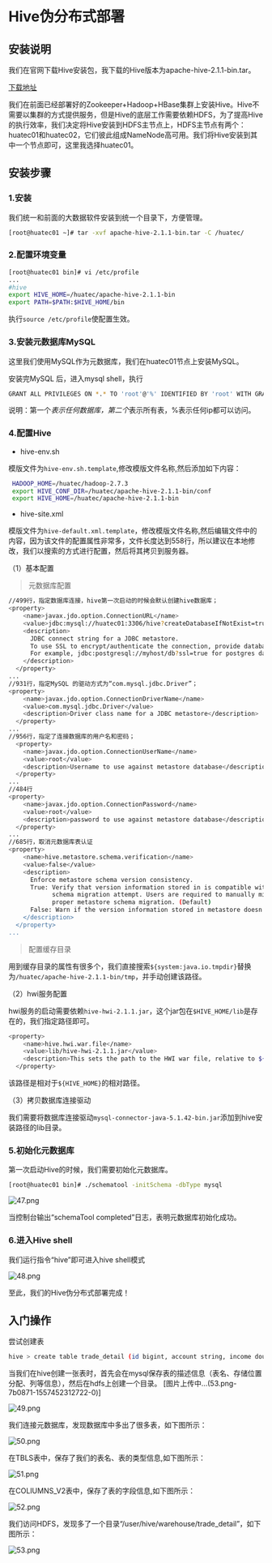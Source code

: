 # Hive伪分布式部署

## 安装说明

我们在官网下载Hive安装包，我下载的Hive版本为apache-hive-2.1.1-bin.tar。

[下载地址](https://hive.apache.org/downloads.html)

我们在前面已经部署好的Zookeeper+Hadoop+HBase集群上安装Hive。Hive不需要以集群的方式提供服务，但是Hive的底层工作需要依赖HDFS，为了提高Hive的执行效率，我们决定将Hive安装到HDFS主节点上，HDFS主节点有两个：huatec01和huatec02，它们彼此组成NameNode高可用。我们将Hive安装到其中一个节点即可，这里我选择huatec01。

## 安装步骤

### 1.安装

我们统一和前面的大数据软件安装到统一个目录下，方便管理。

```bash
[root@huatec01 ~]# tar -xvf apache-hive-2.1.1-bin.tar -C /huatec/
```

### 2.配置环境变量

```bash
[root@huatec01 bin]# vi /etc/profile
...
#hive
export HIVE_HOME=/huatec/apache-hive-2.1.1-bin
export PATH=$PATH:$HIVE_HOME/bin
```

执行`source /etc/profile`使配置生效。

### 3.安装元数据库MySQL

这里我们使用MySQL作为元数据库，我们在huatec01节点上安装MySQL。

安装完MySQL 后，进入mysql shell，执行

```bash
GRANT ALL PRIVILEGES ON *.* TO 'root'@'%' IDENTIFIED BY 'root' WITH GRANT OPTION;
```

说明：第一个*表示任何数据库，第二个*表示所有表，%表示任何ip都可以访问。

### 4.配置Hive

- hive-env.sh

模版文件为`hive-env.sh.template`,修改模版文件名称,然后添加如下内容：

```bash
 HADOOP_HOME=/huatec/hadoop-2.7.3
 export HIVE_CONF_DIR=/huatec/apache-hive-2.1.1-bin/conf
 export HIVE_HOME=/huatec/apache-hive-2.1.1-bin
```

- hive-site.xml

模版文件为`hive-default.xml.template`，修改模版文件名称,然后编辑文件中的内容，因为该文件的配置属性非常多，文件长度达到558行，所以建议在本地修改，我们以搜索的方式进行配置，然后将其拷贝到服务器。

（1）基本配置

>元数据库配置

```bash
//499行，指定数据库连接，hive第一次启动的时候会默认创建hive数据库；
<property>
    <name>javax.jdo.option.ConnectionURL</name>
    <value>jdbc:mysql://huatec01:3306/hive?createDatabaseIfNotExist=true</value>
    <description>
      JDBC connect string for a JDBC metastore.
      To use SSL to encrypt/authenticate the connection, provide database-specific SSL flag in the connection URL.
      For example, jdbc:postgresql://myhost/db?ssl=true for postgres database.
    </description>
  </property>
...
//931行，指定MySQL 的驱动方式为“com.mysql.jdbc.Driver”；
<property>
    <name>javax.jdo.option.ConnectionDriverName</name>
    <value>com.mysql.jdbc.Driver</value>
    <description>Driver class name for a JDBC metastore</description>
  </property>
...
//956行，指定了连接数据库的用户名和密码；
  <property>
    <name>javax.jdo.option.ConnectionUserName</name>
    <value>root</value>
    <description>Username to use against metastore database</description>
  </property>
...
//484行
<property>
    <name>javax.jdo.option.ConnectionPassword</name>
    <value>root</value>
    <description>password to use against metastore database</description>
  </property>
...
//685行，取消元数据库表认证
<property>
    <name>hive.metastore.schema.verification</name>
    <value>false</value>
    <description>
      Enforce metastore schema version consistency.
      True: Verify that version information stored in is compatible with one from Hive jars.  Also disable automatic
            schema migration attempt. Users are required to manually migrate schema after Hive upgrade which ensures
            proper metastore schema migration. (Default)
      False: Warn if the version information stored in metastore doesn't match with one from in Hive jars.
    </description>
  </property>
...
```

>配置缓存目录

用到缓存目录的属性有很多个，我们直接搜索`${system:java.io.tmpdir}`替换为`/huatec/apache-hive-2.1.1-bin/tmp`，并手动创建该路径。

（2）hwi服务配置

hwi服务的启动需要依赖`hive-hwi-2.1.1.jar`，这个jar包在`$HIVE_HOME/lib`是存在的，我们指定路径即可。

```bash
<property>
    <name>hive.hwi.war.file</name>
    <value>lib/hive-hwi-2.1.1.jar</value>
    <description>This sets the path to the HWI war file, relative to ${HIVE_HOME}. </description>
  </property>
```

该路径是相对于`${HIVE_HOME}`的相对路径。

（3）拷贝数据库连接驱动

我们需要将数据库连接驱动`mysql-connector-java-5.1.42-bin.jar`添加到hive安装路径的lib目录。

### 5.初始化元数据库

第一次启动Hive的时候，我们需要初始化元数据库。

```bash
[root@huatec01 bin]# ./schematool -initSchema -dbType mysql
```

![47.png](https://upload-images.jianshu.io/upload_images/5637154-5a419769b9d72e63.png?imageMogr2/auto-orient/strip%7CimageView2/2/w/1240)


当控制台输出“schemaTool  completed”日志，表明元数据库初始化成功。

### 6.进入Hive shell

我们运行指令“hive”即可进入hive shell模式

![48.png](https://upload-images.jianshu.io/upload_images/5637154-0773ac7ecd0ef3c2.png?imageMogr2/auto-orient/strip%7CimageView2/2/w/1240)


至此，我们的Hive伪分布式部署完成！

## 入门操作

尝试创建表

```bash
hive > create table trade_detail (id bigint, account string, income double, expenses double, time string) row format delimited fields terminated by '\t';
```

当我们在hive创建一张表时，首先会在mysql保存表的描述信息（表名、存储位置分配、列等信息），然后在hdfs上创建一个目录。
[图片上传中...(53.png-7b0871-1557452312722-0)]

![49.png](https://upload-images.jianshu.io/upload_images/5637154-2ec5e91df882d17e.png?imageMogr2/auto-orient/strip%7CimageView2/2/w/1240)

我们连接元数据库，发现数据库中多出了很多表，如下图所示：

![50.png](https://upload-images.jianshu.io/upload_images/5637154-b0e75d1600c22158.png?imageMogr2/auto-orient/strip%7CimageView2/2/w/1240)

在TBLS表中，保存了我们的表名、表的类型信息,如下图所示：

![51.png](https://upload-images.jianshu.io/upload_images/5637154-f8dcf721469c2a5d.png?imageMogr2/auto-orient/strip%7CimageView2/2/w/1240)

在COLIUMNS_V2表中，保存了表的字段信息,如下图所示：

![52.png](https://upload-images.jianshu.io/upload_images/5637154-de0c67a3697c810a.png?imageMogr2/auto-orient/strip%7CimageView2/2/w/1240)

我们访问HDFS，发现多了一个目录“/user/hive/warehouse/trade_detail”，如下图所示：

![53.png](https://upload-images.jianshu.io/upload_images/5637154-cc4a8ac4de658bd4.png?imageMogr2/auto-orient/strip%7CimageView2/2/w/1240)
